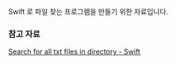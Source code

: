 Swift 로 파일 찾는 프로그램을 만들기 위한 자료입니다.

### 참고 자료

[Search for all txt files in directory - Swift](http://stackoverflow.com/questions/35612210/search-for-all-txt-files-in-directory-swift)